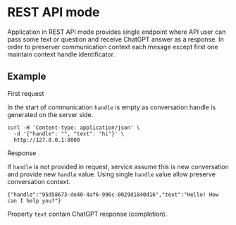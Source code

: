 REST API mode
==

Application in REST API mode provides single endpoint where API user can pass some text or question and receive ChatGPT 
answer as a response. In order to preserver communication context each mesage except first one maintain context handle 
identificator. 

## Example

First request

In the start of communication `handle` is empty as conversation handle is generated on the server side.

```shell
curl -H 'Content-type: application/json' \
  -d '{"handle": "", "text": "hi"}' \
  http://127.0.0.1:8000
```

Response

If `handle` is not provided in request, service assume this is new conversation and provide new `handle` value.
Using single `handle` value allow preserve conversation context.

```shell
{"handle":"95d58673-de40-4af6-996c-0029d1840d16","text":"Hello! How can I help you?"}
```

Property `text` contain ChatGPT response (completion).
